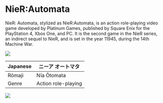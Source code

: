 # NieR:Automata
NieR: Automata, stylized as NieR:Automata, is an action role-playing video game developed by Platinum Games, published by Square Enix for the PlayStation 4, Xbox One, and PC. It is the second game in the NieR series, an indirect sequel to NieR, and is set in the year 11945, during the 14th Machine War. 

![](https://media4.giphy.com/media/l0Iye29H39h7qVbgY/giphy.gif)

| Japanese   |  ニーア オートマタ |
| ------------ | ------------ |
| Rōmaji  |  Nīa Ōtomata |
|  Genre | Action role-playing  |


![](https://cdn.akamai.steamstatic.com/steam/apps/524220/extras/Nier_PRE_Launch-ENG_UK_Multi_06_Mod.jpg?t=1646911723)
